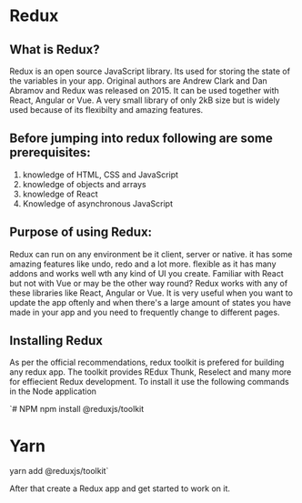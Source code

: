 # Redux 

## What is Redux?
Redux is an open source JavaScript library. Its used for storing the state of the variables in your app.
Original authors are Andrew Clark and Dan Abramov and Redux was released on 2015.
It can be used together with React, Angular or Vue. A very small library of only 2kB size but is widely used because of its flexibilty and amazing features.

## Before jumping into redux following are some prerequisites:
1. knowledge of HTML, CSS and JavaScript
2. knowledge of objects and arrays 
3. knowledge of React
4. Knowledge of asynchronous JavaScript 

## Purpose of using Redux:
Redux can run on any environment be it client, server or native. it has some amazing features like undo, redo and a lot more. 
flexible as it has many addons and works well wth any kind of UI you create. Familiar with React but not with Vue or may be the other way round? Redux
works with any of these libraries like React, Angular or Vue. It is very useful when you want to update the app oftenly
and when there's a large amount of states you have made in your app and you need to frequently change to different pages. 

## Installing Redux 
As per the official recommendations, redux toolkit is prefered for building any redux app. The toolkit provides REdux Thunk, Reselect and 
many more for effiecient Redux development. To install it use the following commands in the Node application 

`# NPM
npm install @reduxjs/toolkit

# Yarn
yarn add @reduxjs/toolkit`

After that create a Redux app and get started to work on it. 